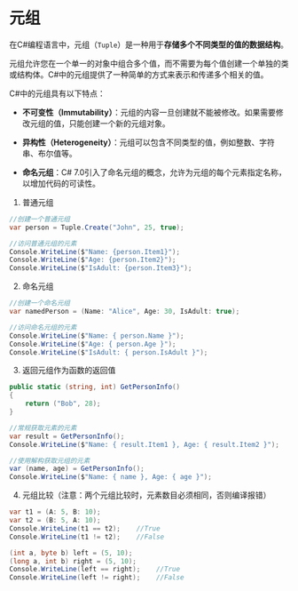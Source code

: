 # 元组



在C#编程语言中，元组（`Tuple`）是一种用于**存储多个不同类型的值的数据结构**。

元组允许您在一个单一的对象中组合多个值，而不需要为每个值创建一个单独的类或结构体。C#中的元组提供了一种简单的方式来表示和传递多个相关的值。

C#中的元组具有以下特点：

- **不可变性（Immutability）**：元组的内容一旦创建就不能被修改。如果需要修改元组的值，只能创建一个新的元组对象。

- **异构性（Heterogeneity）**：元组可以包含不同类型的值，例如整数、字符串、布尔值等。

- **命名元组**：C# 7.0引入了命名元组的概念，允许为元组的每个元素指定名称，以增加代码的可读性。



1. 普通元组

```C#
//创建一个普通元组
var person = Tuple.Create("John", 25, true);

//访问普通元组的元素
Console.WriteLine($"Name: {person.Item1}");
Console.WriteLine($"Age: {person.Item2}");
Console.WriteLine($"IsAdult: {person.Item3}");
```



2. 命名元组

```C#
//创建一个命名元组
var namedPerson = (Name: "Alice", Age: 30, IsAdult: true);

//访问命名元组的元素
Console.WriteLine($"Name: { person.Name }");
Console.WriteLine($"Age: { person.Age }");
Console.WriteLine($"IsAdult: { person.IsAdult }");
```



3. 返回元组作为函数的返回值

```C#
public static (string, int) GetPersonInfo()
{
    return ("Bob", 28);
}

//常规获取元素的元素
var result = GetPersonInfo();
Console.WriteLine($"Name: { result.Item1 }, Age: { result.Item2 }");

//使用解构获取元组的元素
var (name, age) = GetPersonInfo();
Console.WriteLine($"Name: { name }, Age: { age }");
```



4. 元组比较（注意：两个元组比较时，元素数目必须相同，否则编译报错）

```C#
var t1 = (A: 5, B: 10);
var t2 = (B: 5, A: 10);
Console.WriteLine(t1 == t2);    //True
Console.WriteLine(t1 != t2);    //False
```

```C#
(int a, byte b) left = (5, 10);
(long a, int b) right = (5, 10);
Console.WriteLine(left == right);    //True
Console.WriteLine(left != right);    //False
```

